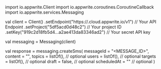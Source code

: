 import io.appwrite.Client
import io.appwrite.coroutines.CoroutineCallback
import io.appwrite.services.Messaging

val client = Client()
    .setEndpoint("https://<REGION>.cloud.appwrite.io/v1") // Your API Endpoint
    .setProject("5df5acd0d48c2") // Your project ID
    .setKey("919c2d18fb5d4...a2ae413da83346ad2") // Your secret API key

val messaging = Messaging(client)

val response = messaging.createSms(
    messageId = "<MESSAGE_ID>",
    content = "<CONTENT>",
    topics = listOf(), // optional
    users = listOf(), // optional
    targets = listOf(), // optional
    draft = false, // optional
    scheduledAt = "" // optional
)
